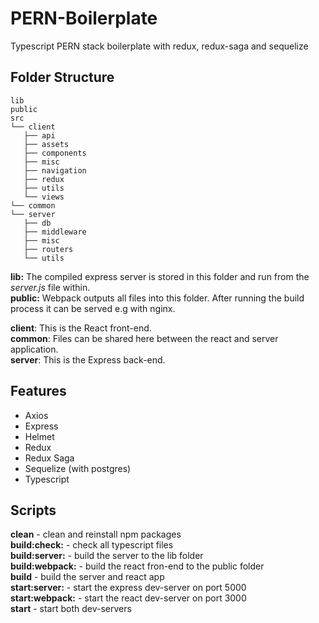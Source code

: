 # PERN-Boilerplate
Typescript PERN stack boilerplate with redux, redux-saga and sequelize

## Folder Structure
```
lib
public
src
└── client
   ├── api
   ├── assets
   ├── components
   ├── misc
   ├── navigation
   ├── redux
   ├── utils
   └── views
└── common
└── server
   ├── db
   ├── middleware
   ├── misc
   ├── routers
   └── utils
```
**lib:** The compiled express server is stored in this folder and run from the *server.js* file within.  
**public:** Webpack outputs all files into this folder. After running the build process it can be served e.g with nginx.

**client**: This is the React front-end.  
**common**: Files can be shared here between the react and server application.  
**server**: This is the Express back-end.
## Features
* Axios
* Express
* Helmet
* Redux
* Redux Saga
* Sequelize (with postgres)
* Typescript

## Scripts
**clean** - clean and reinstall npm packages  
**build:check:** - check all typescript files  
**build:server:** - build the server to the lib folder  
**build:webpack:** - build the react fron-end to the public folder  
**build** - build the server and react app  
**start:server:** - start the express dev-server on port 5000   
**start:webpack:** - start the react dev-server on port 3000  
**start** - start both dev-servers  
